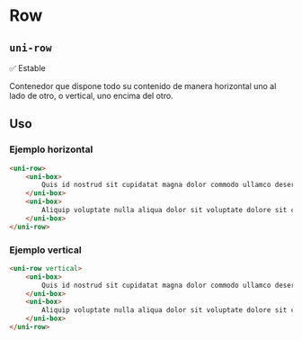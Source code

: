 Row
===================
`uni-row`
---
:white_check_mark: Estable

Contenedor que dispone todo su contenido de manera horizontal uno al lado de otro, o vertical, uno encima del otro.

## Uso

### Ejemplo horizontal

```html
<uni-row>
    <uni-box>
        Quis id nostrud sit cupidatat magna dolor commodo ullamco deserunt id est laboris pariatur.
    </uni-box>
    <uni-box>
        Aliquip voluptate nulla aliqua dolor sit voluptate dolore sit culpa voluptate commodo.
    </uni-box>
</uni-row>
```

### Ejemplo vertical

```html
<uni-row vertical>
    <uni-box>
        Quis id nostrud sit cupidatat magna dolor commodo ullamco deserunt id est laboris pariatur.
    </uni-box>
    <uni-box>
        Aliquip voluptate nulla aliqua dolor sit voluptate dolore sit culpa voluptate commodo.
    </uni-box>
</uni-row>
```
